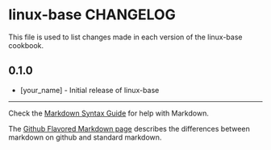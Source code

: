 # linux-base CHANGELOG

This file is used to list changes made in each version of the linux-base cookbook.

## 0.1.0
- [your_name] - Initial release of linux-base

- - -
Check the [Markdown Syntax Guide](http://daringfireball.net/projects/markdown/syntax) for help with Markdown.

The [Github Flavored Markdown page](http://github.github.com/github-flavored-markdown/) describes the differences between markdown on github and standard markdown.
